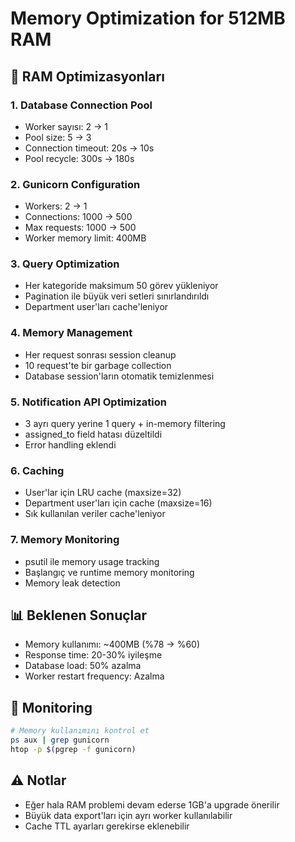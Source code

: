 # Memory Optimization for 512MB RAM

## 🧠 RAM Optimizasyonları

### 1. Database Connection Pool
- Worker sayısı: 2 → 1
- Pool size: 5 → 3
- Connection timeout: 20s → 10s
- Pool recycle: 300s → 180s

### 2. Gunicorn Configuration
- Workers: 2 → 1
- Connections: 1000 → 500
- Max requests: 1000 → 500
- Worker memory limit: 400MB

### 3. Query Optimization
- Her kategoride maksimum 50 görev yükleniyor
- Pagination ile büyük veri setleri sınırlandırıldı
- Department user'ları cache'leniyor

### 4. Memory Management
- Her request sonrası session cleanup
- 10 request'te bir garbage collection
- Database session'ların otomatik temizlenmesi

### 5. Notification API Optimization
- 3 ayrı query yerine 1 query + in-memory filtering
- assigned_to field hatası düzeltildi
- Error handling eklendi

### 6. Caching
- User'lar için LRU cache (maxsize=32)
- Department user'ları için cache (maxsize=16)
- Sık kullanılan veriler cache'leniyor

### 7. Memory Monitoring
- psutil ile memory usage tracking
- Başlangıç ve runtime memory monitoring
- Memory leak detection

## 📊 Beklenen Sonuçlar
- Memory kullanımı: ~400MB (%78 → %60)
- Response time: 20-30% iyileşme
- Database load: 50% azalma
- Worker restart frequency: Azalma

## 🔧 Monitoring
```bash
# Memory kullanımını kontrol et
ps aux | grep gunicorn
htop -p $(pgrep -f gunicorn)
```

## ⚠️ Notlar
- Eğer hala RAM problemi devam ederse 1GB'a upgrade önerilir
- Büyük data export'ları için ayrı worker kullanılabilir
- Cache TTL ayarları gerekirse eklenebilir

